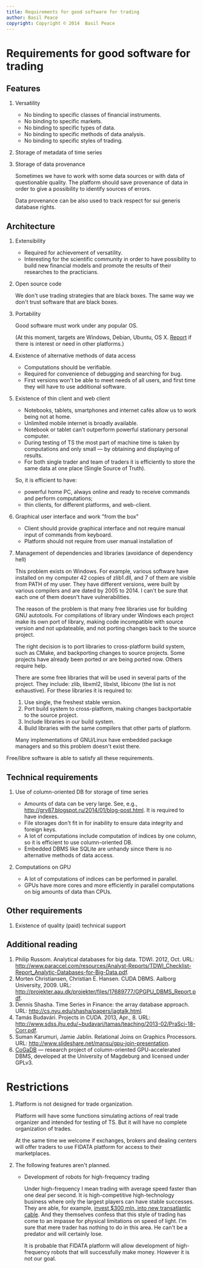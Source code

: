 ```yaml
---
title: Requirements for good software for trading
author: Basil Peace
copyright: Copyright © 2014  Basil Peace
---
```


Requirements for good software for trading
==========================================

Features
--------

1.	Versatility

	*	No binding to specific classes of financial instruments.
	*	No binding to specific markets.
	*	No binding to specific types of data.
	*	No binding to specific methods of data analysis.
	*	No binding to specific styles of trading.

2.	Storage of metadata of time series

3.	Storage of data provenance

	Sometimes we have to work with some data sources or with data of
questionable quality. The platform should save provenance of data in
order to give a possibility to identify sources of errors.

	Data provenance can be also used to track respect for sui generis
database rights.


Architecture
------------

1.	Extensibility

	*	Required for achievement of versatility.
	*	Interesting for the scientific community in order to have
possibility to build new financial models and promote the results of
their researches to the practicians.

2.	Open source code

	We don't use trading strategies that are black boxes. The same way
we don't trust software that are black boxes.

3.	Portability

	Good software must work under any popular OS.

	(At this moment, targets are Windows, Debian, Ubuntu, OS X.
[Report](<%= @items["/#{item[:lang]}/contacts/"].path %>) if there is
interest or need in other platforms.)

3.	Existence of alternative methods of data access

	*	Computations should be verifiable.
	*	Required for convenience of debugging and searching for bug.
	*	First versions won't be able to meet needs of all users, and
first time they will have to use additional software.

4.	Existence of thin client and web client

	*	Notebooks, tablets, smartphones and internet cafés allow us to
work being not at home.
	*	Unlimited mobile internet is broadly available.
	*	Notebook or tablet can't outperform powerful stationary personal
computer.
	*	During testing of TS the most part of machine time is taken by
computations and only small — by obtaining and displaying of results.
	*	For both single trader and team of traders it is efficiently to
store the same data at one place (Single Source of Truth).

	So, it is efficient to have:

	*	powerful home PC, always online and ready to receive commands and
perform computations;
	*	thin clients, for different platforms, and web-client.

5.	<a name="work_out_of_the_box"></a>Graphical user interface and work
"from the box"

	*	Client should provide graphical interface and not require manual
input of commands from keyboard.
	*	Platform should not require from user manual installation of

6.	Management of dependencies and libraries (avoidance of dependency
hell)

	This problem exists on Windows. For example, various software have
installed on my computer 42 copies of zlib1.dll, and 7 of them are
visible from PATH of my user. They have different versions, were built
by various compilers and are dated by 2005 to 2014. I can't be sure that
each one of them doesn't have vulnerabilities.

	The reason of the problem is that many free libraries use for
building GNU autotools. For compilations of library under Windows each
project make its own port of library, making code incompatible with
source version and not updateable, and not porting changes back to
the source project.

	The right decision is to port libraries to cross-platform build
system, such as CMake, and backporting changes to source projects. Some
projects have already been ported or are being ported now. Others
require help.

	There are some free libraries that will be used in several parts of
the project. They include: zlib, libxml2, libxlst, libiconv (the list is
not exhaustive). For these libraries it is required to:

	1.	Use single, the freshest stable version.
	2.	Port build system to cross-platform, making changes backportable
to the source project.
	3.	Include libraries in our build system.
	4.	Build libraries with the same compilers that other parts of
platform.

	Many implementations of GNU/Linux have embedded package managers and
so this problem doesn't exist there.


Free/libre software is able to satisfy all these requirements.


Technical requirements
----------------------

1.	Use of column-oriented DB for storage of time series

	*	Amounts of data can be very large. See, e.g.,
<http://grv87.blogspot.ru/2014/01/blog-post.html>. It is required to
have indexes.
	*	File storages don't fit in for inability to ensure data
integrity and foreign keys.
	*	A lot of computations include computation of indices by one
column, so it is efficient to use column-oriented DB.
	*	Embedded DBMS like SQLite are unhandy since there is no
alternative methods of data access.

2.	Computations on GPU

	*	A lot of computations of indices can be performed in parallel.
	*	GPUs have more cores and more efficiently in parallel
computations on big amounts of data than CPUs.


Other requirements
------------------

1.	<a name="quality_technical_support"></a>Existence of quality (paid)
technical support


Additional reading
------------------

1.	Philip Russom. Analytical databases for big data. TDWI. 2012, Oct.
URL:
<http://www.paraccel.com/resources/Analyst-Reports/TDWI_Checklist-Report_Analytic-Databases-for-Big-Data.pdf>.
2.	Morten Christiansen, Christian E. Hansen. CUDA DBMS. Aalborg
University, 2009. URL:
<http://projekter.aau.dk/projekter/files/17689777/GPGPU_DBMS_Report.pdf>.
3.	Dennis Shasha. Time Series in Finance: the array database approach.
URL: <http://cs.nyu.edu/shasha/papers/jagtalk.html>.
4.	Tamás Budavári. Projects in CUDA. 2013, Apr., 8. URL:
<http://www.sdss.jhu.edu/~budavari/tamas/teaching/2013-02/PraSci-18-Corr.pdf>.
5.	Suman Karumuri, Jamie Jablin. Relational Joins on Graphics
Processors. URL:
<http://www.slideshare.net/mansu/gpu-join-presentation>.
6.	[CoGaDB](http://wwwiti.cs.uni-magdeburg.de/iti_db/research/gpu/cogadb/)
— research project of column-oriented GPU-accelerated DBMS, developed at
the University of Magdeburg and licensed under GPLv3.


Restrictions
============

1.	<a name="no_trade_organization"></a>Platform is not designed for
trade organization.

	Platform will have some functions simulating actions of real trade
organizer and intended for testing of TS. But it will have no complete
organization of trades.

	At the same time we welcome if exchanges, brokers and dealing
centers will offer traders to use FIDATA platform for access to their
marketplaces.

2.	The following features aren't planned.

	*	Development of robots for high-frequency trading

		Under high-frequency I mean trading with average speed faster
than one deal per second. It is high-competitive high-technology
business where only the largest players can have stable successes. They
are able, for example,
[invest $300 mln. into new transatlantic cable](http://habrahabr.ru/post/128372/).
And they themselves confess that this style of trading has come to an
impasse for physical limitations on speed of light. I'm sure that mere
trader has nothing to do in this area. He can't be a predator and will
certainly lose.

		It is probable that FIDATA platform will allow development of
high-frequency robots that will successfully make money. However it is
not our goal.
